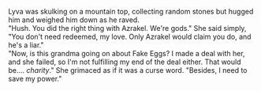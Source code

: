 Lyva was skulking on a mountain top, collecting random stones but hugged him and weighed him down as he raved.    
"Hush. You did the right thing with Azrakel. We're gods." She said simply, "You don't need redeemed, my love. Only Azrakel would claim you do, and he's a liar."     
"Now, is this grandma going on about Fake Eggs? I made a deal with her, and she failed, so I'm not fulfilling my end of the deal either. That would be.... *charity*." She grimaced as if it was a curse word. "Besides, I need to save my power."